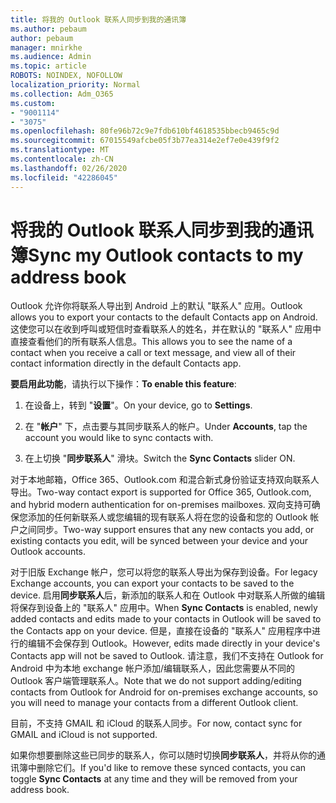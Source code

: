 ```yaml
---
title: 将我的 Outlook 联系人同步到我的通讯簿
ms.author: pebaum
author: pebaum
manager: mnirkhe
ms.audience: Admin
ms.topic: article
ROBOTS: NOINDEX, NOFOLLOW
localization_priority: Normal
ms.collection: Adm_O365
ms.custom:
- "9001114"
- "3075"
ms.openlocfilehash: 80fe96b72c9e7fdb610bf4618535bbecb9465c9d
ms.sourcegitcommit: 67015549afcbe05f3b77ea314e2ef7e0e439f9f2
ms.translationtype: MT
ms.contentlocale: zh-CN
ms.lasthandoff: 02/26/2020
ms.locfileid: "42286045"
---
```

# <a name="sync-my-outlook-contacts-to-my-address-book"></a><span data-ttu-id="6c1a9-102">将我的 Outlook 联系人同步到我的通讯簿</span><span class="sxs-lookup"><span data-stu-id="6c1a9-102">Sync my Outlook contacts to my address book</span></span>

<span data-ttu-id="6c1a9-103">Outlook 允许你将联系人导出到 Android 上的默认 "联系人" 应用。</span><span class="sxs-lookup"><span data-stu-id="6c1a9-103">Outlook allows you to export your contacts to the default Contacts app on Android.</span></span> <span data-ttu-id="6c1a9-104">这使您可以在收到呼叫或短信时查看联系人的姓名，并在默认的 "联系人" 应用中直接查看他们的所有联系人信息。</span><span class="sxs-lookup"><span data-stu-id="6c1a9-104">This allows you to see the name of a contact when you receive a call or text message, and view all of their contact information directly in the default Contacts app.</span></span>
 
<span data-ttu-id="6c1a9-105">**要启用此功能**，请执行以下操作：</span><span class="sxs-lookup"><span data-stu-id="6c1a9-105">**To enable this feature**:</span></span>
 
1. <span data-ttu-id="6c1a9-106">在设备上，转到 "**设置**"。</span><span class="sxs-lookup"><span data-stu-id="6c1a9-106">On your device, go to **Settings**.</span></span>

2. <span data-ttu-id="6c1a9-107">在 "**帐户**" 下，点击要与其同步联系人的帐户。</span><span class="sxs-lookup"><span data-stu-id="6c1a9-107">Under **Accounts**, tap the account you would like to sync contacts with.</span></span>

3. <span data-ttu-id="6c1a9-108">在上切换 "**同步联系人**" 滑块。</span><span class="sxs-lookup"><span data-stu-id="6c1a9-108">Switch the **Sync Contacts** slider ON.</span></span>
 
<span data-ttu-id="6c1a9-109">对于本地邮箱，Office 365、Outlook.com 和混合新式身份验证支持双向联系人导出。</span><span class="sxs-lookup"><span data-stu-id="6c1a9-109">Two-way contact export is supported for Office 365, Outlook.com, and hybrid modern authentication for on-premises mailboxes.</span></span> <span data-ttu-id="6c1a9-110">双向支持可确保您添加的任何新联系人或您编辑的现有联系人将在您的设备和您的 Outlook 帐户之间同步。</span><span class="sxs-lookup"><span data-stu-id="6c1a9-110">Two-way support ensures that any new contacts you add, or existing contacts you edit, will be synced between your device and your Outlook accounts.</span></span>
 
<span data-ttu-id="6c1a9-111">对于旧版 Exchange 帐户，您可以将您的联系人导出为保存到设备。</span><span class="sxs-lookup"><span data-stu-id="6c1a9-111">For legacy Exchange accounts, you can export your contacts to be saved to the device.</span></span> <span data-ttu-id="6c1a9-112">启用**同步联系人**后，新添加的联系人和在 Outlook 中对联系人所做的编辑将保存到设备上的 "联系人" 应用中。</span><span class="sxs-lookup"><span data-stu-id="6c1a9-112">When **Sync Contacts** is enabled, newly added contacts and edits made to your contacts in Outlook will be saved to the Contacts app on your device.</span></span> <span data-ttu-id="6c1a9-113">但是，直接在设备的 "联系人" 应用程序中进行的编辑不会保存到 Outlook。</span><span class="sxs-lookup"><span data-stu-id="6c1a9-113">However, edits made directly in your device's Contacts app will not be saved to Outlook.</span></span> <span data-ttu-id="6c1a9-114">请注意，我们不支持在 Outlook for Android 中为本地 exchange 帐户添加/编辑联系人，因此您需要从不同的 Outlook 客户端管理联系人。</span><span class="sxs-lookup"><span data-stu-id="6c1a9-114">Note that we do not support adding/editing contacts from Outlook for Android for on-premises exchange accounts, so you will need to manage your contacts from a different Outlook client.</span></span>
 
<span data-ttu-id="6c1a9-115">目前，不支持 GMAIL 和 iCloud 的联系人同步。</span><span class="sxs-lookup"><span data-stu-id="6c1a9-115">For now, contact sync for GMAIL and iCloud is not supported.</span></span>
 
<span data-ttu-id="6c1a9-116">如果你想要删除这些已同步的联系人，你可以随时切换**同步联系人**，并将从你的通讯簿中删除它们。</span><span class="sxs-lookup"><span data-stu-id="6c1a9-116">If you'd like to remove these synced contacts, you can toggle **Sync Contacts** at any time and they will be removed from your address book.</span></span>
